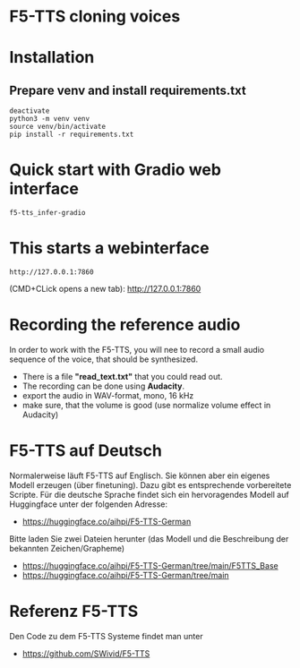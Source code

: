 # F5-TTS cloning voices

# Installation


## Prepare venv and install requirements.txt
```
deactivate
python3 -m venv venv
source venv/bin/activate
pip install -r requirements.txt

```


# Quick start with Gradio web interface
```
f5-tts_infer-gradio

```

# This starts a webinterface

```
http://127.0.0.1:7860
```

(CMD+CLick opens a new tab): http://127.0.0.1:7860

# Recording the reference audio

In order to work with the F5-TTS, you will nee to record a small audio sequence of the voice, that
should be synthesized.

- There is a file **"read_text.txt"** that you could read out.
- The recording can be done using **Audacity**.
- export the audio in WAV-format, mono, 16 kHz
- make sure, that the volume is good (use normalize volume effect in Audacity)


# F5-TTS auf Deutsch

Normalerweise läuft F5-TTS auf Englisch. Sie können aber ein eigenes Modell erzeugen (über finetuning). 
Dazu gibt es entsprechende vorbereitete Scripte. Für die deutsche Sprache findet sich ein hervoragendes Modell
auf Huggingface unter der folgenden Adresse: 

- https://huggingface.co/aihpi/F5-TTS-German

Bitte laden Sie zwei Dateien herunter (das Modell und die Beschreibung der bekannten Zeichen/Grapheme)

- https://huggingface.co/aihpi/F5-TTS-German/tree/main/F5TTS_Base
- https://huggingface.co/aihpi/F5-TTS-German/tree/main

  



# Referenz F5-TTS

Den Code zu dem F5-TTS Systeme findet man unter

- https://github.com/SWivid/F5-TTS
  
